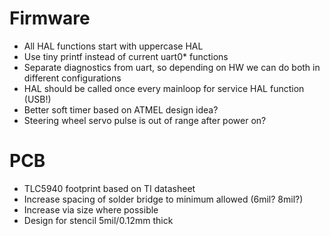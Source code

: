 # Firmware
* All HAL functions start with uppercase HAL
* Use tiny printf instead of current uart0* functions
* Separate diagnostics from uart, so depending on HW we can do both in different configurations
* HAL should be called once every mainloop for service HAL function (USB!)
* Better soft timer based on ATMEL design idea?
* Steering wheel servo pulse is out of range after power on?

# PCB

* TLC5940 footprint based on TI datasheet
* Increase spacing of solder bridge to minimum allowed (6mil? 8mil?)
* Increase via size where possible
* Design for stencil 5mil/0.12mm thick